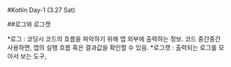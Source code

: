 #Kotlin Day-1 (3.27 Sat)

##로그와 로그캣

*로그 : 코딩시 코드의 흐름을 파악하기 위해 앱 외부에 출력하는 정보.  코드 중간중간 사용하면, 앱의 실행 흐름 혹은 결과값을 확인할 수 있음.
*로그캣 : 출력되는 로그를 모아서 보는 도구, 
